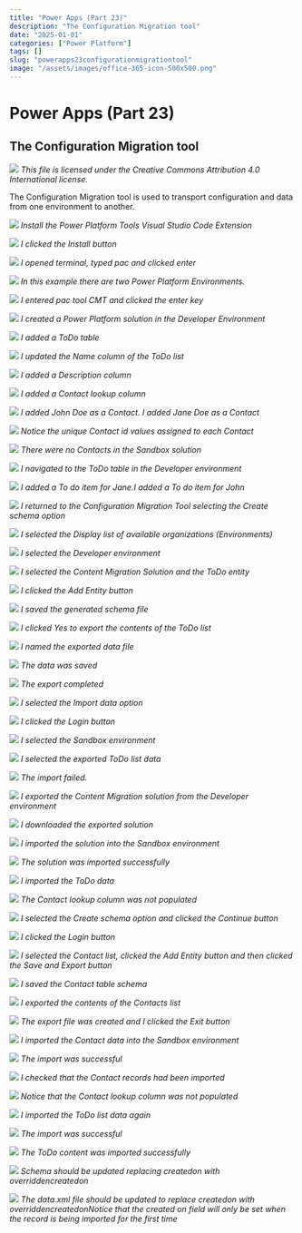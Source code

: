 ```yaml
---
title: "Power Apps (Part 23)"
description: "The Configuration Migration tool"
date: "2025-01-01"
categories: ["Power Platform"]
tags: []
slug: "powerapps23configurationmigrationtool"
image: "/assets/images/office-365-icon-500x500.png"
---
```


# Power Apps (Part 23)
## The Configuration Migration tool

![](/assets/images/powerapps23configurationmigrationtool/office-365-icon-500x500.png)
*This file is licensed under the Creative Commons Attribution 4.0 International license.*


The Configuration Migration tool is used to transport configuration and data from one environment to another.

![](/assets/images/powerapps23configurationmigrationtool/screenshot-2024-12-28-183528-1366x724.png)
*Install the Power Platform Tools Visual Studio Code Extension*

![](/assets/images/powerapps23configurationmigrationtool/screenshot-2024-12-28-183601-1366x726.png)
*I clicked the Install button*

![](/assets/images/powerapps23configurationmigrationtool/screenshot-2024-12-28-184619-1366x730.png)
*I opened terminal, typed pac and clicked enter*

![](/assets/images/powerapps23configurationmigrationtool/screenshot-2025-01-01-133511-1365x360.png)
*In this example there are two Power Platform Environments.*

![](/assets/images/powerapps23configurationmigrationtool/screenshot-2025-01-01-134203-1366x725.png)
*I entered pac tool CMT and clicked the enter key*

![](/assets/images/powerapps23configurationmigrationtool/screenshot-2025-01-01-134453-1366x647.png)
*I created a Power Platform solution in the Developer Environment*

![](/assets/images/powerapps23configurationmigrationtool/screenshot-2025-01-01-134538-1366x522.png)
*I added a ToDo table*

![](/assets/images/powerapps23configurationmigrationtool/screenshot-2025-01-01-135049-1366x649.png)
*I updated the Name column of the ToDo list*

![](/assets/images/powerapps23configurationmigrationtool/screenshot-2025-01-01-135238-1366x649.png)
*I added a Description column*

![](/assets/images/powerapps23configurationmigrationtool/screenshot-2025-01-01-135347-1366x653.png)
*I added a Contact lookup column*

![](/assets/images/powerapps23configurationmigrationtool/screenshot-2025-01-01-135825-1366x652.png)
*I added John Doe as a Contact. I added Jane Doe as a Contact*

![](/assets/images/powerapps23configurationmigrationtool/screenshot-2025-01-01-135923-1365x345.png)
*Notice the unique Contact id values assigned to each Contact*

![](/assets/images/powerapps23configurationmigrationtool/screenshot-2025-01-01-140012-1366x567.png)
*There were no Contacts in the Sandbox solution*

![](/assets/images/powerapps23configurationmigrationtool/screenshot-2025-01-01-140137-1361x613.png)
*I navigated to the ToDo table in the Developer environment*

![](/assets/images/powerapps23configurationmigrationtool/screenshot-2025-01-01-140349-1366x646.png)
*I added a To do item for Jane.I added a To do item for John*

![](/assets/images/powerapps23configurationmigrationtool/screenshot-2025-01-01-164445-763x546.png)
*I returned to the Configuration Migration Tool selecting the Create schema option*

![](/assets/images/powerapps23configurationmigrationtool/screenshot-2025-01-01-164528-761x549.png)
*I selected the Display list of available organizations (Environments)*

![](/assets/images/powerapps23configurationmigrationtool/screenshot-2025-01-01-164753-766x207.png)
*I selected the Developer environment*

![](/assets/images/powerapps23configurationmigrationtool/screenshot-2025-01-01-192231-802x644.png)
*I selected the Content Migration Solution and the ToDo entity*

![](/assets/images/powerapps23configurationmigrationtool/screenshot-2025-01-01-165049-803x58.png)
*I clicked the Add Entity button*

![](/assets/images/powerapps23configurationmigrationtool/screenshot-2025-01-01-170421-803x642.png)
*I saved the generated schema file*

![](/assets/images/powerapps23configurationmigrationtool/screenshot-2025-01-01-170445-801x743.png)
*I clicked Yes to export the contents of the ToDo list*

![](/assets/images/powerapps23configurationmigrationtool/screenshot-2025-01-01-170600-762x625.png)
*I named the exported data file*

![](/assets/images/powerapps23configurationmigrationtool/screenshot-2025-01-01-170645-761x626.png)
*The data was saved*

![](/assets/images/powerapps23configurationmigrationtool/screenshot-2025-01-01-170708-763x626.png)
*The export completed*

![](/assets/images/powerapps23configurationmigrationtool/screenshot-2025-01-01-170749-760x549.png)
*I selected the Import data option*

![](/assets/images/powerapps23configurationmigrationtool/screenshot-2025-01-01-170823-765x556.png)
*I clicked the Login button*

![](/assets/images/powerapps23configurationmigrationtool/screenshot-2025-01-01-170858-764x294.png)
*I selected the Sandbox environment*

![](/assets/images/powerapps23configurationmigrationtool/screenshot-2025-01-01-170949-764x626.png)
*I selected the exported ToDo list data*

![](/assets/images/powerapps23configurationmigrationtool/screenshot-2025-01-01-171123-763x627.png)
*The import failed.*

![](/assets/images/powerapps23configurationmigrationtool/screenshot-2025-01-01-171914-1366x646.png)
*I exported the Content Migration solution from the Developer environment*

![](/assets/images/powerapps23configurationmigrationtool/screenshot-2025-01-01-172115-1361x181.png)
*I downloaded the exported solution*

![](/assets/images/powerapps23configurationmigrationtool/screenshot-2025-01-01-172240-1366x649.png)
*I imported the solution into the Sandbox environment*

![](/assets/images/powerapps23configurationmigrationtool/screenshot-2025-01-01-172404-1366x219.png)
*The solution was imported successfully*

![](/assets/images/powerapps23configurationmigrationtool/screenshot-2025-01-01-172521-764x627.png)
*I imported the ToDo data*

![](/assets/images/powerapps23configurationmigrationtool/screenshot-2025-01-01-172659-1362x650.png)
*The Contact lookup column was not populated*

![](/assets/images/powerapps23configurationmigrationtool/screenshot-2025-01-01-172758-765x550.png)
*I selected the Create schema option and clicked the Continue button*

![](/assets/images/powerapps23configurationmigrationtool/screenshot-2025-01-01-172822-765x547.png)
*I clicked the Login button*

![](/assets/images/powerapps23configurationmigrationtool/screenshot-2025-01-01-172948-802x644.png)
*I selected the Contact list, clicked the Add Entity button and then clicked the Save and Export button*

![](/assets/images/powerapps23configurationmigrationtool/screenshot-2025-01-01-173038-793x638.png)
*I saved the Contact table schema*

![](/assets/images/powerapps23configurationmigrationtool/screenshot-2025-01-01-173103-801x642.png)
*I exported the contents of the Contacts list*

![](/assets/images/powerapps23configurationmigrationtool/screenshot-2025-01-01-173155-763x622.png)
*The export file was created and I clicked the Exit button*

![](/assets/images/powerapps23configurationmigrationtool/screenshot-2025-01-01-173250-763x626.png)
*I imported the Contact data into the Sandbox environment*

![](/assets/images/powerapps23configurationmigrationtool/screenshot-2025-01-01-173325-763x625.png)
*The import was successful*

![](/assets/images/powerapps23configurationmigrationtool/screenshot-2025-01-01-173359-1366x655.png)
*I checked that the Contact records had been imported*

![](/assets/images/powerapps23configurationmigrationtool/screenshot-2025-01-01-173448-1366x593.png)
*Notice that the Contact lookup column was not populated*

![](/assets/images/powerapps23configurationmigrationtool/screenshot-2025-01-01-173551-764x623.png)
*I imported the ToDo list data again*

![](/assets/images/powerapps23configurationmigrationtool/screenshot-2025-01-01-173743-765x626.png)
*The import was successful*

![](/assets/images/powerapps23configurationmigrationtool/screenshot-2025-01-01-173905-1365x602.png)
*The ToDo content was imported successfully*

![](/assets/images/powerapps23configurationmigrationtool/476486061-1657400034846768-2157986925593245908-n-1019x412.png)
*Schema should be updated replacing createdon with overriddencreatedon*

![](/assets/images/powerapps23configurationmigrationtool/476486315-633631506115690-4193477270807083409-n-1023x411.png)
*The data.xml file should be updated to replace createdon with overriddencreatedonNotice that the created on field will only be set when the record is being imported for the first time*